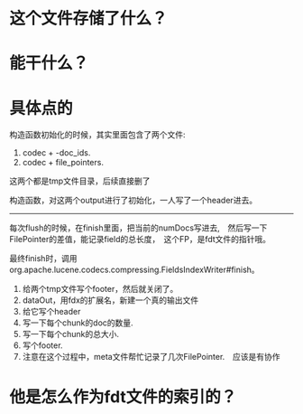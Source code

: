 



 # 这个文件存储了什么？



 # 能干什么？

# 具体点的


构造函数初始化的时候，其实里面包含了两个文件:

1. codec + -doc_ids. 
2. codec + file_pointers.

这两个都是tmp文件目录，后续直接删了

构造函数，对这两个output进行了初始化，一人写了一个header进去。


---


每次flush的时候，在finish里面，把当前的numDocs写进去,　然后写一下FilePointer的差值，能记录field的总长度，　这个FP，是fdt文件的指针哦。


最终finish时，调用org.apache.lucene.codecs.compressing.FieldsIndexWriter#finish。

1. 给两个tmp文件写个footer，然后就关闭了。
2. dataOut，用fdx的扩展名，新建一个真的输出文件
3. 给它写个header
4. 写一下每个chunk的doc的数量.
5. 写一下每个chunk的总大小.
6. 写个footer.
7. 注意在这个过程中，meta文件帮忙记录了几次FilePointer.　应该是有协作


# 他是怎么作为fdt文件的索引的？